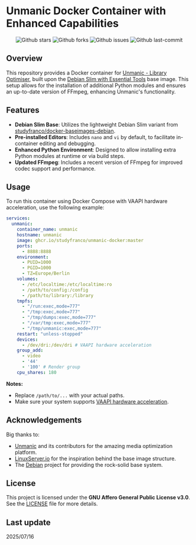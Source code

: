 # Unmanic Docker Container with Enhanced Capabilities

<div align="center">
  
![Github stars](https://badgen.net/github/stars/studyfranco/unmanic-docker?icon=github&label=stars)
![Github forks](https://badgen.net/github/forks/studyfranco/unmanic-docker?icon=github&label=forks)
![Github issues](https://img.shields.io/github/issues/studyfranco/unmanic-docker)
![Github last-commit](https://img.shields.io/github/last-commit/studyfranco/unmanic-docker)
  
</div>

## Overview

This repository provides a Docker container for [Unmanic - Library Optimiser](https://github.com/Unmanic/unmanic), built upon the [Debian Slim with Essential Tools](https://github.com/studyfranco/docker-baseimages-debian/tree/master) base image. This setup allows for the installation of additional Python modules and ensures an up-to-date version of FFmpeg, enhancing Unmanic's functionality.

## Features

- **Debian Slim Base**: Utilizes the lightweight Debian Slim variant from [studyfranco/docker-baseimages-debian](https://github.com/studyfranco/docker-baseimages-debian).
- **Pre-installed Editors**: Includes `nano` and `vi` by default, to facilitate in-container editing and debugging.
- **Enhanced Python Environment**: Designed to allow installing extra Python modules at runtime or via build steps.
- **Updated FFmpeg**: Includes a recent version of FFmpeg for improved codec support and performance.

## Usage

To run this container using Docker Compose with VAAPI hardware acceleration, use the following example:

```yaml
services:
  unmanic:
    container_name: unmanic
    hostname: unmanic
    image: ghcr.io/studyfranco/unmanic-docker:master
    ports:
      - 8888:8888
    environment:
      - PUID=1000
      - PGID=1000
      - TZ=Europe/Berlin
    volumes:
      - /etc/localtime:/etc/localtime:ro
      - /path/to/config:/config
      - /path/to/library:/library
    tmpfs:
      - "/run:exec,mode=777"
      - "/tmp:exec,mode=777"
      - "/tmp/dumps:exec,mode=777"
      - "/var/tmp:exec,mode=777"
      - "/tmp/unmanic:exec,mode=777"
    restart: "unless-stopped"
    devices:
      - /dev/dri:/dev/dri # VAAPI hardware acceleration
    group_add:
      - video
      - '44'
      - '100' # Render group
    cpu_shares: 180
```

**Notes:**
- Replace `/path/to/...` with your actual paths.
- Make sure your system supports [VAAPI hardware acceleration](https://docs.unmanic.app/docs/advanced/hardware_accelerated_encoding_vaapi/).

## Acknowledgements

Big thanks to:

- [Unmanic](https://github.com/Unmanic/unmanic) and its contributors for the amazing media optimization platform.
- [LinuxServer.io](https://github.com/linuxserver/docker-baseimage-debian) for the inspiration behind the base image structure.
- The [Debian](https://www.debian.org/) project for providing the rock-solid base system.

## License

This project is licensed under the **GNU Affero General Public License v3.0**.  
See the [LICENSE](LICENSE) file for more details.

## Last update

2025/07/16
